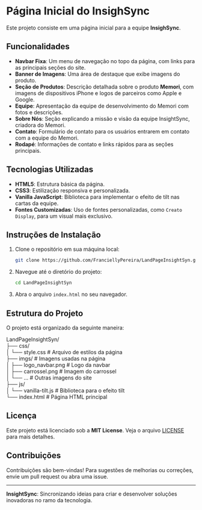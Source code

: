 # Página Inicial do InsighSync

Este projeto consiste em uma página inicial para a equipe **InsighSync**.

## Funcionalidades

- **Navbar Fixa**: Um menu de navegação no topo da página, com links para as principais seções do site.
- **Banner de Imagens**: Uma área de destaque que exibe imagens do produto.
- **Seção de Produtos**: Descrição detalhada sobre o produto **Memori**, com imagens de dispositivos iPhone e logos de parceiros como Apple e Google.
- **Equipe**: Apresentação da equipe de desenvolvimento do Memori com fotos e descrições.
- **Sobre Nós**: Seção explicando a missão e visão da equipe InsightSync, criadora do Memori.
- **Contato**: Formulário de contato para os usuários entrarem em contato com a equipe do Memori.
- **Rodapé**: Informações de contato e links rápidos para as seções principais.

## Tecnologias Utilizadas

- **HTML5**: Estrutura básica da página.
- **CSS3**: Estilização responsiva e personalizada.
- **Vanilla JavaScript**: Biblioteca para implementar o efeito de tilt nas cartas da equipe.
- **Fontes Customizadas**: Uso de fontes personalizadas, como `Creato Display`, para um visual mais exclusivo.
  
## Instruções de Instalação

1. Clone o repositório em sua máquina local:
    ```bash
    git clone https://github.com/FranciellyPereira/LandPageInsightSyn.git
    ```
2. Navegue até o diretório do projeto:
    ```bash
    cd LandPageInsightSyn
    ```
3. Abra o arquivo `index.html` no seu navegador.

## Estrutura do Projeto

O projeto está organizado da seguinte maneira:

LandPageInsightSyn/ <br />
├── css/ <br />
│   └── style.css          # Arquivo de estilos da página <br />
├── imgs/                  # Imagens usadas na página <br />
│   ├── logo_navbar.png    # Logo da navbar <br />
│   ├── carrossel.png      # Imagem do carrossel <br />
│   └── ...                # Outras imagens do site <br />
├── js/ <br />
│   └── vanilla-tilt.js    # Biblioteca para o efeito tilt <br />
└── index.html             # Página HTML principal <br />


## Licença

Este projeto está licenciado sob a **MIT License**. Veja o arquivo [LICENSE](LICENSE) para mais detalhes.

## Contribuições

Contribuições são bem-vindas! Para sugestões de melhorias ou correções, envie um pull request ou abra uma issue.

---

**InsightSync**: Sincronizando ideias para criar e desenvolver soluções inovadoras no ramo da tecnologia.


